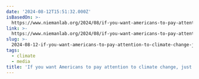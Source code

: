 ```yaml
---
date: '2024-08-12T15:51:32.000Z'
isBasedOn: >-
  https://www.niemanlab.org/2024/08/if-you-want-americans-to-pay-attention-to-climate-change-just-call-it-climate-change/
link: >-
  https://www.niemanlab.org/2024/08/if-you-want-americans-to-pay-attention-to-climate-change-just-call-it-climate-change/
slug: >-
  2024-08-12-if-you-want-americans-to-pay-attention-to-climate-change-just-call-it-clim
tags:
  - climate
  - media
title: 'If you want Americans to pay attention to climate change, just call it clim'
---
```

 
